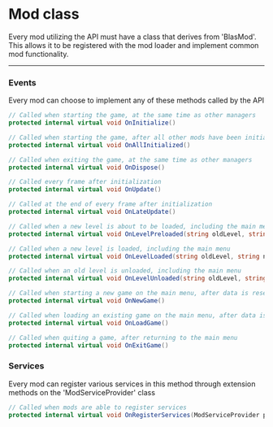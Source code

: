 # Mod class

Every mod utilizing the API must have a class that derives from 'BlasMod'.  This allows it to be registered with the mod loader and implement common mod functionality.

---

### Events

Every mod can choose to implement any of these methods called by the API

```cs
// Called when starting the game, at the same time as other managers
protected internal virtual void OnInitialize()

// Called when starting the game, after all other mods have been initialized
protected internal virtual void OnAllInitialized()

// Called when exiting the game, at the same time as other managers
protected internal virtual void OnDispose()

// Called every frame after initialization
protected internal virtual void OnUpdate()

// Called at the end of every frame after initialization
protected internal virtual void OnLateUpdate()

// Called when a new level is about to be loaded, including the main menu
protected internal virtual void OnLevelPreloaded(string oldLevel, string newLevel)

// Called when a new level is loaded, including the main menu
protected internal virtual void OnLevelLoaded(string oldLevel, string newLevel)

// Called when an old level is unloaded, including the main menu
protected internal virtual void OnLevelUnloaded(string oldLevel, string newLevel)

// Called when starting a new game on the main menu, after data is reset
protected internal virtual void OnNewGame()

// Called when loading an existing game on the main menu, after data is reset
protected internal virtual void OnLoadGame()

// Called when quiting a game, after returning to the main menu
protected internal virtual void OnExitGame()
```

### Services

Every mod can register various services in this method through extension methods on the 'ModServiceProvider' class

```cs
// Called when mods are able to register services
protected internal virtual void OnRegisterServices(ModServiceProvider provider)
```
